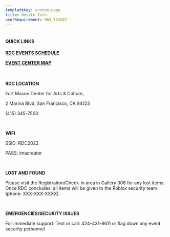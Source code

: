 ```yaml
---
templateKey: custom-page
title: Onsite Info
userRequirement: HAS_TICKET
---
```

#### **<br>QUICK LINKS**

**<a href="https://rdc22.fnvirtual.app/a/schedule/" target="_blank">RDC EVENTS SCHEDULE</a>**

**<a href="https://rdc22.fnvirtual.app/map/" target="_blank">EVENT CENTER MAP</a>**

**<br><br>RDC LOCATION**

Fort Mason Center for Arts & Culture, 

2 Marina Blvd, San Francisco, CA 94123

(415) 345-7500

<br>

**WIFI**

SSID: RDC2022

PASS: imacreator

<br>

**LOST AND FOUND**

Please visit the Registration/Check-in area in Gallery 308 for any lost items. Once RDC concludes, all items will be given to the Roblox security team (phone: XXX-XXX-XXXX).

<br>

**EMERGENCIES/SECURITY ISSUES**

For immediate support: Text or call: 424-431-8611 or flag down any event security personnel

<br> <br>
